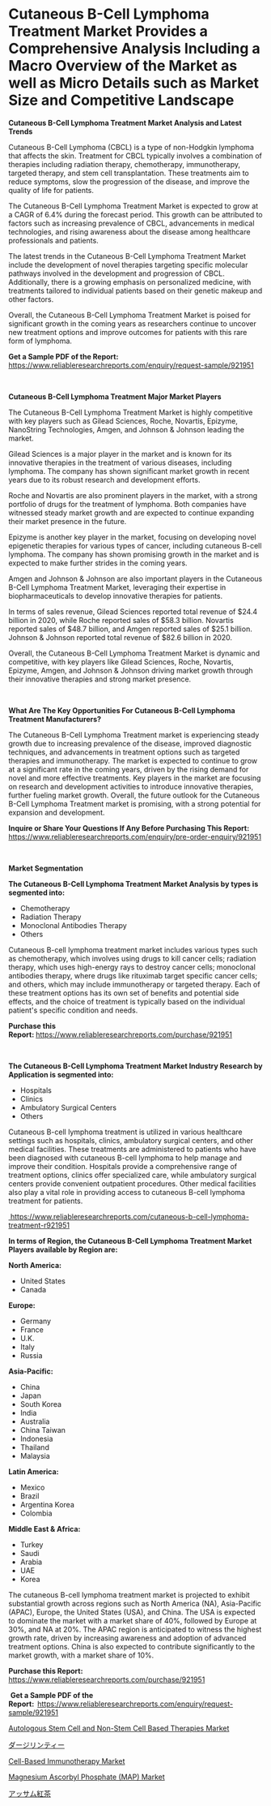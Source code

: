<p><h1>Cutaneous B-Cell Lymphoma Treatment Market Provides a Comprehensive Analysis Including a Macro Overview of the Market as well as Micro Details such as Market Size and Competitive Landscape</h1></p><p><strong>Cutaneous B-Cell Lymphoma Treatment Market Analysis and Latest Trends</strong></p>
<p><p>Cutaneous B-Cell Lymphoma (CBCL) is a type of non-Hodgkin lymphoma that affects the skin. Treatment for CBCL typically involves a combination of therapies including radiation therapy, chemotherapy, immunotherapy, targeted therapy, and stem cell transplantation. These treatments aim to reduce symptoms, slow the progression of the disease, and improve the quality of life for patients.</p><p>The Cutaneous B-Cell Lymphoma Treatment Market is expected to grow at a CAGR of 6.4% during the forecast period. This growth can be attributed to factors such as increasing prevalence of CBCL, advancements in medical technologies, and rising awareness about the disease among healthcare professionals and patients.</p><p>The latest trends in the Cutaneous B-Cell Lymphoma Treatment Market include the development of novel therapies targeting specific molecular pathways involved in the development and progression of CBCL. Additionally, there is a growing emphasis on personalized medicine, with treatments tailored to individual patients based on their genetic makeup and other factors.</p><p>Overall, the Cutaneous B-Cell Lymphoma Treatment Market is poised for significant growth in the coming years as researchers continue to uncover new treatment options and improve outcomes for patients with this rare form of lymphoma.</p></p>
<p><strong>Get a Sample PDF of the Report:&nbsp;</strong> <a href="https://www.reliableresearchreports.com/enquiry/request-sample/921951">https://www.reliableresearchreports.com/enquiry/request-sample/921951</a></p>
<p>&nbsp;</p>
<p><strong>Cutaneous B-Cell Lymphoma Treatment Major Market Players</strong></p>
<p><p>The Cutaneous B-Cell Lymphoma Treatment Market is highly competitive with key players such as Gilead Sciences, Roche, Novartis, Epizyme, NanoString Technologies, Amgen, and Johnson & Johnson leading the market. </p><p>Gilead Sciences is a major player in the market and is known for its innovative therapies in the treatment of various diseases, including lymphoma. The company has shown significant market growth in recent years due to its robust research and development efforts.</p><p>Roche and Novartis are also prominent players in the market, with a strong portfolio of drugs for the treatment of lymphoma. Both companies have witnessed steady market growth and are expected to continue expanding their market presence in the future.</p><p>Epizyme is another key player in the market, focusing on developing novel epigenetic therapies for various types of cancer, including cutaneous B-cell lymphoma. The company has shown promising growth in the market and is expected to make further strides in the coming years.</p><p>Amgen and Johnson & Johnson are also important players in the Cutaneous B-Cell Lymphoma Treatment Market, leveraging their expertise in biopharmaceuticals to develop innovative therapies for patients.</p><p>In terms of sales revenue, Gilead Sciences reported total revenue of $24.4 billion in 2020, while Roche reported sales of $58.3 billion. Novartis reported sales of $48.7 billion, and Amgen reported sales of $25.1 billion. Johnson & Johnson reported total revenue of $82.6 billion in 2020.</p><p>Overall, the Cutaneous B-Cell Lymphoma Treatment Market is dynamic and competitive, with key players like Gilead Sciences, Roche, Novartis, Epizyme, Amgen, and Johnson & Johnson driving market growth through their innovative therapies and strong market presence.</p></p>
<p>&nbsp;</p>
<p><strong>What Are The Key Opportunities For Cutaneous B-Cell Lymphoma Treatment Manufacturers?</strong></p>
<p><p>The Cutaneous B-Cell Lymphoma Treatment market is experiencing steady growth due to increasing prevalence of the disease, improved diagnostic techniques, and advancements in treatment options such as targeted therapies and immunotherapy. The market is expected to continue to grow at a significant rate in the coming years, driven by the rising demand for novel and more effective treatments. Key players in the market are focusing on research and development activities to introduce innovative therapies, further fueling market growth. Overall, the future outlook for the Cutaneous B-Cell Lymphoma Treatment market is promising, with a strong potential for expansion and development.</p></p>
<p><strong>Inquire or Share Your Questions If Any Before Purchasing This Report:</strong> <a href="https://www.reliableresearchreports.com/enquiry/pre-order-enquiry/921951">https://www.reliableresearchreports.com/enquiry/pre-order-enquiry/921951</a></p>
<p>&nbsp;</p>
<p><strong>Market Segmentation</strong></p>
<p><strong>The Cutaneous B-Cell Lymphoma Treatment Market Analysis by types is segmented into:</strong></p>
<p><ul><li>Chemotherapy</li><li>Radiation Therapy</li><li>Monoclonal Antibodies Therapy</li><li>Others</li></ul></p>
<p><p>Cutaneous B-cell lymphoma treatment market includes various types such as chemotherapy, which involves using drugs to kill cancer cells; radiation therapy, which uses high-energy rays to destroy cancer cells; monoclonal antibodies therapy, where drugs like rituximab target specific cancer cells; and others, which may include immunotherapy or targeted therapy. Each of these treatment options has its own set of benefits and potential side effects, and the choice of treatment is typically based on the individual patient's specific condition and needs.</p></p>
<p><strong>Purchase this Report:&nbsp;</strong><a href="https://www.reliableresearchreports.com/purchase/921951">https://www.reliableresearchreports.com/purchase/921951</a></p>
<p>&nbsp;</p>
<p><strong>The Cutaneous B-Cell Lymphoma Treatment Market Industry Research by Application is segmented into:</strong></p>
<p><ul><li>Hospitals</li><li>Clinics</li><li>Ambulatory Surgical Centers</li><li>Others</li></ul></p>
<p><p>Cutaneous B-cell lymphoma treatment is utilized in various healthcare settings such as hospitals, clinics, ambulatory surgical centers, and other medical facilities. These treatments are administered to patients who have been diagnosed with cutaneous B-cell lymphoma to help manage and improve their condition. Hospitals provide a comprehensive range of treatment options, clinics offer specialized care, while ambulatory surgical centers provide convenient outpatient procedures. Other medical facilities also play a vital role in providing access to cutaneous B-cell lymphoma treatment for patients.</p></p>
<p><a href="https://www.reliableresearchreports.com/cutaneous-b-cell-lymphoma-treatment-r921951">&nbsp;https://www.reliableresearchreports.com/cutaneous-b-cell-lymphoma-treatment-r921951</a></p>
<p><strong>In terms of Region, the Cutaneous B-Cell Lymphoma Treatment Market Players available by Region are:</strong></p>
<p>
    <p> <strong> North America: </strong>
        <ul>
            <li>United States</li>
            <li>Canada</li>
        </ul>
        </p> 
    <p> <strong> Europe: </strong>
        <ul>
            <li>Germany</li>
            <li>France</li>
            <li>U.K.</li>
            <li>Italy</li>
            <li>Russia</li>
        </ul>
        </p> 
    <p> <strong> Asia-Pacific: </strong>
        <ul>
            <li>China</li>
            <li>Japan</li>
            <li>South Korea</li>
            <li>India</li>
            <li>Australia</li>
            <li>China Taiwan</li>
            <li>Indonesia</li>
            <li>Thailand</li>
            <li>Malaysia</li>
        </ul>
        </p> 
    <p> <strong> Latin America: </strong>
        <ul>
            <li>Mexico</li>
            <li>Brazil</li>
            <li>Argentina Korea</li>
            <li>Colombia</li>
        </ul>
        </p> 
    <p> <strong> Middle East & Africa: </strong>
        <ul>
            <li>Turkey</li>
            <li>Saudi</li>
            <li>Arabia</li>
            <li>UAE</li>
            <li>Korea</li>
        </ul>
    </p>
    </p>
<p><p>The cutaneous B-cell lymphoma treatment market is projected to exhibit substantial growth across regions such as North America (NA), Asia-Pacific (APAC), Europe, the United States (USA), and China. The USA is expected to dominate the market with a market share of 40%, followed by Europe at 30%, and NA at 20%. The APAC region is anticipated to witness the highest growth rate, driven by increasing awareness and adoption of advanced treatment options. China is also expected to contribute significantly to the market growth, with a market share of 10%.</p></p>
<p><strong>Purchase this Report: </strong><a href="https://www.reliableresearchreports.com/purchase/921951">https://www.reliableresearchreports.com/purchase/921951</a></p>
<p>&nbsp;<strong>Get a Sample PDF of the Report:&nbsp;&nbsp;</strong><a href="https://www.reliableresearchreports.com/enquiry/request-sample/921951">https://www.reliableresearchreports.com/enquiry/request-sample/921951</a></p>
<p><strong></strong></p>
<p><p><a href="https://github.com/Angelnienowdseej3e45z3p8c/Market-Research-Report-List-2/blob/main/autologous-stem-cell-and-non-stem-cell-based-therapies-market.md">Autologous Stem Cell and Non-Stem Cell Based Therapies Market</a></p><p><a href="https://github.com/klon646/Market-Research-Report-List-1/blob/main/268322947274.md">ダージリンティー</a></p><p><a href="https://github.com/angeliabkratze/Market-Research-Report-List-1/blob/main/cell-based-immunotherapy-market.md">Cell-Based Immunotherapy Market</a></p><p><a href="https://issuu.com/reportprime-2/docs/magnesium-ascorbyl-phosphate-map-market-size-2030.">Magnesium Ascorbyl Phosphate (MAP) Market</a></p><p><a href="https://github.com/EstaSprer20231/Market-Research-Report-List-1/blob/main/123699447273.md">アッサム紅茶</a></p></p>